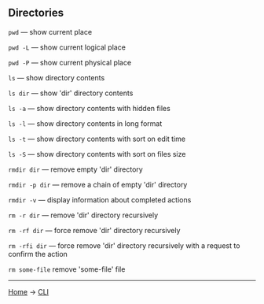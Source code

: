 ## Directories

``pwd`` — show current place

``pwd -L`` — show current logical place

``pwd -P`` — show current physical place

``ls`` — show directory contents

``ls dir`` — show 'dir' directory contents

``ls -a`` — show directory contents with hidden files

``ls -l`` — show directory contents in long format

``ls -t`` — show directory contents with sort on edit time

``ls -S`` — show directory contents with sort on files size

``rmdir dir`` — remove empty 'dir' directory

``rmdir -p dir`` — remove a chain of empty 'dir' directory

``rmdir -v`` — display information about completed actions

``rm -r dir`` — remove 'dir' directory recursively

``rm -rf dir`` — force remove 'dir' directory recursively 

``rm -rfi dir`` — force remove 'dir' directory recursively with a request to confirm the action

``rm some-file`` remove 'some-file' file


---
[Home](../README.md) -> [CLI](cli.md)


